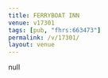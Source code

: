 ```yaml
---
title: FERRYBOAT INN
venue: v17301
tags: [pub, "fhrs:663473"]
permalink: /v/17301/
layout: venue
---
```

null